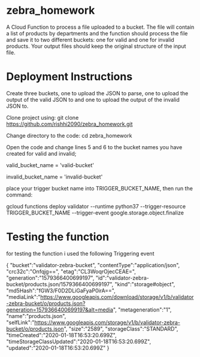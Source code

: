 # zebra_homework
A Cloud Function to process a file uploaded to a bucket. The file will contain a list of products by departments and the function should process the file and save it to two different buckets: one for valid and one for invalid products. Your output files should keep the original structure of the input file.

# Deployment Instructions
Create three buckets, one to upload the JSON to parse, one to upload the output of the valid JSON to and one to upload the output of the invalid JSON to.

Clone project using:
git clone https://github.com/rishhi2090/zebra_homework.git

Change directory to the code:
cd zebra_homework

Open the code and change lines 5 and 6 to the bucket names you have created for valid and invalid;


valid_bucket_name = 'valid-bucket'

invalid_bucket_name = 'invalid-bucket'

place your trigger bucket name into TRIGGER_BUCKET_NAME, then run the command:

gcloud functions deploy validator --runtime python37 --trigger-resource TRIGGER_BUCKET_NAME --trigger-event google.storage.object.finalize

# Testing the function
for testing the function i used the following Triggering event

{
   "bucket":"validator-zebra-bucket",
   "contentType":"application/json",
   "crc32c":"Onfqjg==",
   "etag":"CL3WoqrOjecCEAE=",
   "generation":"1579366400699197",
   "id":"validator-zebra-bucket/products.json/1579366400699197",
   "kind":"storage#object",
   "md5Hash":"fGW3/F0D2DLiGaFyaP0irA==",
   "mediaLink":"https://www.googleapis.com/download/storage/v1/b/validator-zebra-bucket/o/products.json?generation=1579366400699197&alt=media",
   "metageneration":"1",
   "name":"products.json",
   "selfLink":"https://www.googleapis.com/storage/v1/b/validator-zebra-bucket/o/products.json",
   "size":"2589",
   "storageClass":"STANDARD",
   "timeCreated":"2020-01-18T16:53:20.699Z",
   "timeStorageClassUpdated":"2020-01-18T16:53:20.699Z",
   "updated":"2020-01-18T16:53:20.699Z"
}
